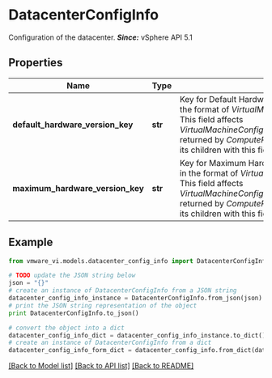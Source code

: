 # DatacenterConfigInfo

Configuration of the datacenter.  ***Since:*** vSphere API 5.1 

## Properties
Name | Type | Description | Notes
------------ | ------------- | ------------- | -------------
**default_hardware_version_key** | **str** | Key for Default Hardware Version used on this datacenter in the format of *VirtualMachineConfigOptionDescriptor.key*.  This field affects *VirtualMachineConfigOptionDescriptor.defaultConfigOption* returned by *ComputeResource.environmentBrowser* of all its children with this field unset.  ***Since:*** vSphere API 5.1  | [optional] 
**maximum_hardware_version_key** | **str** | Key for Maximum Hardware Version used on this datacenter in the format of *VirtualMachineConfigOptionDescriptor.key*.  This field affects *VirtualMachineConfigOptionDescriptor.defaultConfigOption* returned by *ComputeResource.environmentBrowser* of all its children with this field unset.  ***Since:*** vSphere API 7.0.2.0  | [optional] 

## Example

```python
from vmware_vi.models.datacenter_config_info import DatacenterConfigInfo

# TODO update the JSON string below
json = "{}"
# create an instance of DatacenterConfigInfo from a JSON string
datacenter_config_info_instance = DatacenterConfigInfo.from_json(json)
# print the JSON string representation of the object
print DatacenterConfigInfo.to_json()

# convert the object into a dict
datacenter_config_info_dict = datacenter_config_info_instance.to_dict()
# create an instance of DatacenterConfigInfo from a dict
datacenter_config_info_form_dict = datacenter_config_info.from_dict(datacenter_config_info_dict)
```
[[Back to Model list]](../README.md#documentation-for-models) [[Back to API list]](../README.md#documentation-for-api-endpoints) [[Back to README]](../README.md)


